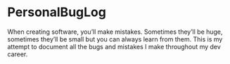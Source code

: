 # PersonalBugLog
When creating software, you’ll make mistakes. Sometimes they’ll be huge, sometimes they’ll be small but you can always learn from them. This is my attempt to document all the bugs and mistakes I make throughout my dev career. 
